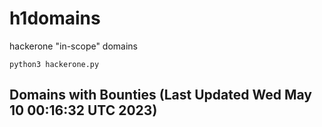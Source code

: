 # h1domains
hackerone "in-scope" domains

`python3 hackerone.py`
## Domains with Bounties (Last Updated Wed May 10 00:16:32 UTC 2023)
```

```
